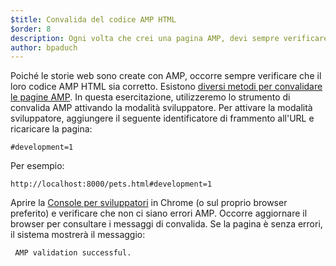 ```yaml
---
$title: Convalida del codice AMP HTML
$order: 8
description: Ogni volta che crei una pagina AMP, devi sempre verificare che il suo codice AMP HTML sia corretto. Esistono [diversi metodi che puoi utilizzare per convalidare le pagine AMP ...
author: bpaduch
---
```


Poiché le storie web sono create con AMP, occorre sempre verificare che il loro codice AMP HTML sia corretto. Esistono [diversi metodi per convalidare le pagine AMP](../../../../documentation/guides-and-tutorials/learn/validation-workflow/validate_amp.md). In questa esercitazione, utilizzeremo lo strumento di convalida AMP attivando la modalità sviluppatore. Per attivare la modalità sviluppatore, aggiungere il seguente identificatore di frammento all'URL e ricaricare la pagina:

```text
#development=1
```

Per esempio:

```text
http://localhost:8000/pets.html#development=1
```

Aprire la [Console per sviluppatori](https://developer.chrome.com/devtools/docs/console) in Chrome (o sul proprio browser preferito) e verificare che non ci siano errori AMP. Occorre aggiornare il browser per consultare i messaggi di convalida. Se la pagina è senza errori, il sistema mostrerà il messaggio:

```text
 AMP validation successful.
```
